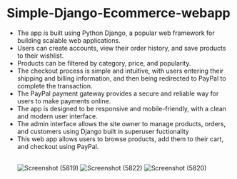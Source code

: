 # Simple-Django-Ecommerce-webapp

<ul>
  <li>The app is built using Python Django, a popular web framework for building scalable web applications.</li>
  <li>Users can create accounts, view their order history, and save products to their wishlist.</li>
  <li>Products can be filtered by category, price, and popularity.</li>
  <li>The checkout process is simple and intuitive, with users entering their shipping and billing information, and then being redirected to PayPal to complete the transaction.</li>
  <li>The PayPal payment gateway provides a secure and reliable way for users to make payments online.</li>
  <li>The app is designed to be responsive and mobile-friendly, with a clean and modern user interface.</li>
  <li>The admin interface allows the site owner to manage products, orders, and customers using Django built in superuser fuctionality</li>
  <li>This web app allows users to browse products, add them to their cart, and checkout using PayPal.</li>
  <br>
  
![Screenshot (5819)](https://user-images.githubusercontent.com/79761277/230140185-2db46a64-afd9-4006-b470-6a659009c92a.png)
![Screenshot (5822)](https://user-images.githubusercontent.com/79761277/230140736-cdd51d35-3fe8-42a1-adad-06c354904588.png)
![Screenshot (5820)](https://user-images.githubusercontent.com/79761277/230140296-0e7c2a6a-2a4f-40c0-a026-2abaac673835.png)

